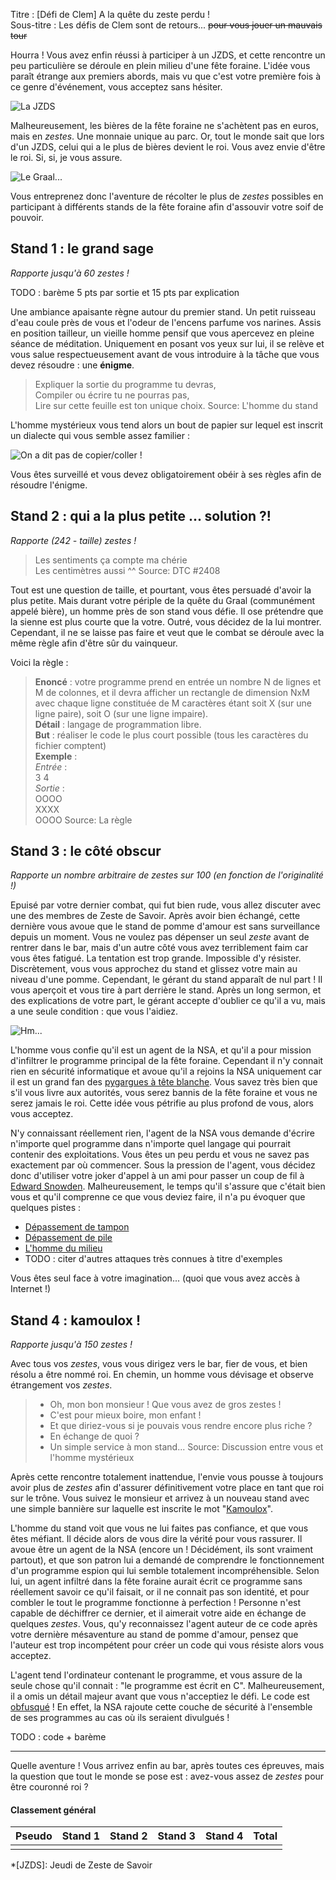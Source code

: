 Titre : [Défi de Clem] A la quête du zeste perdu !  
Sous-titre : Les défis de Clem sont de retours... ~~pour vous jouer un mauvais tour~~

Hourra ! Vous avez enfin réussi à participer à un JZDS, et cette rencontre un peu particulière se déroule en plein milieu d'une fête foraine. L'idée vous paraît étrange aux premiers abords, mais vu que c'est votre première fois à ce genre d'événement, vous acceptez sans hésiter.

![La JZDS](https://pixabay.com/static/uploads/photo/2013/11/28/09/57/people-219806_960_720.jpg)

Malheureusement, les bières de la fête foraine ne s'achètent pas en euros, mais en *zestes*. Une monnaie unique au parc. Or, tout le monde sait que lors d'un JZDS, celui qui a le plus de bières devient le roi. Vous avez envie d'être le roi. Si, si, je vous assure.

![Le Graal...](https://pixabay.com/static/uploads/photo/2013/10/23/09/04/beer-199650_960_720.jpg)

Vous entreprenez donc l'aventure de récolter le plus de *zestes* possibles en participant à différents stands de la fête foraine afin d'assouvir votre soif de pouvoir.

## Stand 1 : le grand sage
*Rapporte jusqu'à 60 zestes !*

TODO : barème 5 pts par sortie et 15 pts par explication

Une ambiance apaisante règne autour du premier stand. Un petit ruisseau d'eau coule près de vous et l'odeur de l'encens parfume vos narines. Assis en position tailleur, un vieille homme pensif que vous apercevez en pleine séance de méditation. Uniquement en posant vos yeux sur lui, il se relève et vous salue respectueusement avant de vous introduire à la tâche que vous devez résoudre : une **énigme**.

> Expliquer la sortie du programme tu devras,  
> Compiler ou écrire tu ne pourras pas,  
> Lire sur cette feuille est ton unique choix.
Source: L'homme du stand

L'homme mystérieux vous tend alors un bout de papier sur lequel est inscrit un dialecte qui vous semble assez familier :

![On a dit pas de copier/coller !](https://raw.githubusercontent.com/napnac/zds-prog/master/puzzles/original_post/code_stand1.png)

Vous êtes surveillé et vous devez obligatoirement obéir à ses règles afin de résoudre l'énigme.

## Stand 2 : qui a la plus petite ... solution ?!
*Rapporte (242 - taille) zestes !*

> <Adam> Les sentiments ça compte ma chérie  
> <Cassandra> Les centimètres aussi ^^
Source: DTC #2408

Tout est une question de taille, et pourtant, vous êtes persuadé d'avoir la plus petite. Mais durant votre périple de la quête du Graal (communément appelé bière), un homme près de son stand vous défie. Il ose prétendre que la sienne est plus courte que la votre. Outré, vous décidez de la lui montrer. Cependant, il ne se laisse pas faire et veut que le combat se déroule avec la même règle afin d'être sûr du vainqueur.

Voici la règle :

> **Enoncé** : votre programme prend en entrée un nombre N de lignes et M de colonnes, et il devra afficher un rectangle de dimension NxM avec chaque ligne constituée de M caractères étant soit X (sur une ligne paire), soit O (sur une ligne impaire).  
> **Détail** : langage de programmation libre.  
> **But** : réaliser le code le plus court possible (tous les caractères du fichier comptent)  
> **Exemple** :  
> *Entrée* :  
> 3 4  
> *Sortie* :  
> OOOO  
> XXXX  
> OOOO
Source: La règle

## Stand 3 : le côté obscur
*Rapporte un nombre arbitraire de zestes sur 100 (en fonction de l'originalité !)*

Epuisé par votre dernier combat, qui fut bien rude, vous allez discuter avec une des membres de Zeste de Savoir. Après avoir bien échangé, cette dernière vous avoue que le stand de pomme d'amour est sans surveillance depuis un moment. Vous ne voulez pas dépenser un seul *zeste* avant de rentrer dans le bar, mais d'un autre côté vous avez terriblement faim car vous êtes fatigué. La tentation est trop grande. Impossible d'y résister. Discrètement, vous vous approchez du stand et glissez votre main au niveau d'une pomme. Cependant, le gérant du stand apparaît de nul part ! Il vous aperçoit et vous tire à part derrière le stand. Après un long sermon, et des explications de votre part, le gérant accepte d'oublier ce qu'il a vu, mais a une seule condition : que vous l'aidiez.

![Hm...](https://pixabay.com/static/uploads/photo/2015/12/12/14/01/love-apples-1089524_960_720.jpg)

L'homme vous confie qu'il est un agent de la NSA, et qu'il a pour mission d'infiltrer le programme principal de la fête foraine. Cependant il n'y connait rien en sécurité informatique et avoue qu'il a rejoins la NSA uniquement car il est un grand fan des [pygargues à tête blanche](https://fr.wikipedia.org/wiki/Pygargue_%C3%A0_t%C3%AAte_blanche). Vous savez très bien que s'il vous livre aux autorités, vous serez bannis de la fête foraine et vous ne serez jamais le roi. Cette idée vous pétrifie au plus profond de vous, alors vous acceptez.

N'y connaissant réellement rien, l'agent de la NSA vous demande d'écrire n'importe quel programme dans n'importe quel langage qui pourrait contenir des exploitations. Vous êtes un peu perdu et vous ne savez pas exactement par où commencer. Sous la pression de l'agent, vous décidez donc d'utiliser votre joker d'appel à un ami pour passer un coup de fil à [Edward Snowden](https://fr.wikipedia.org/wiki/Edward_Snowden). Malheureusement, le temps qu'il s'assure que c'était bien vous et qu'il comprenne ce que vous deviez faire, il n'a pu évoquer que quelques pistes :

- [Dépassement de tampon](https://fr.wikipedia.org/wiki/D%C3%A9passement_de_tampon)
- [Dépassement de pile](https://fr.wikipedia.org/wiki/D%C3%A9passement_de_pile)
- [L'homme du milieu](https://fr.wikipedia.org/wiki/Attaque_de_l'homme_du_milieu)
- TODO : citer d'autres attaques très connues à titre d'exemples

Vous êtes seul face à votre imagination... (quoi que vous avez accès à Internet !)

## Stand 4 : kamoulox !
*Rapporte jusqu'à 150 zestes !*

Avec tous vos *zestes*, vous vous dirigez vers le bar, fier de vous, et bien résolu a être nommé roi. En chemin, un homme vous dévisage et observe étrangement vos *zestes*.

> - Oh, mon bon monsieur ! Que vous avez de gros zestes !
> - C'est pour mieux boire, mon enfant !
> - Et que diriez-vous si je pouvais vous rendre encore plus riche ?
> - En échange de quoi ?
> - Un simple service à mon stand...
Source: Discussion entre vous et l'homme mystérieux

Après cette rencontre totalement inattendue, l'envie vous pousse à toujours avoir plus de *zestes* afin d'assurer définitivement votre place en tant que roi sur le trône. Vous suivez le monsieur et arrivez à un nouveau stand avec une simple bannière sur laquelle est inscrite le mot "[Kamoulox](https://fr.wikipedia.org/wiki/Kamoulox)".

L'homme du stand voit que vous ne lui faites pas confiance, et que vous êtes méfiant. Il décide alors de vous dire la vérité pour vous rassurer. Il avoue être un agent de la NSA (encore un ! Décidément, ils sont vraiment partout), et que son patron lui a demandé de comprendre le fonctionnement d'un programme espion qui lui semble totalement incompréhensible. Selon lui, un agent infiltré dans la fête foraine aurait écrit ce programme sans réellement savoir ce qu'il faisait, or il ne connait pas son identité, et pour combler le tout le programme fonctionne à perfection ! Personne n'est capable de déchiffrer ce dernier, et il aimerait votre aide en échange de quelques *zestes*. Vous, qu'y reconnaissez l'agent auteur de ce code après votre dernière mésaventure au stand de pomme d'amour, pensez que l'auteur est trop incompétent pour créer un code qui vous résiste alors vous acceptez.

L'agent tend l'ordinateur contenant le programme, et vous assure de la seule chose qu'il connait : "le programme est écrit en C". Malheureusement, il a omis un détail majeur avant que vous n'acceptiez le défi. Le code est [obfusqué](http://cyberzoide.developpez.com/securite/obfuscation/) ! En effet, la NSA rajoute cette couche de sécurité à l'ensemble de ses programmes au cas où ils seraient divulgués !

TODO : code + barème

---

Quelle aventure ! Vous arrivez enfin au bar, après toutes ces épreuves, mais la question que tout le monde se pose est : avez-vous assez de *zestes* pour être couronné roi ?

#### Classement général

| Pseudo | Stand 1 | Stand 2 | Stand 3 | Stand 4 | Total |
| ------ | ------- | ------- | ------- | ------- | ----- |
| | | | | |

*[JZDS]: Jeudi de Zeste de Savoir
